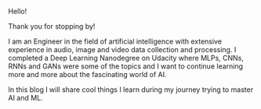 Hello!

Thank you for stopping by!

I am an Engineer in the field of artificial intelligence with extensive experience in audio, image and video data collection and processing. I completed a Deep Learning Nanodegree on Udacity where MLPs, CNNs, RNNs and GANs were some of the topics and I want to continue learning more and more about the fascinating world of AI.

In this blog I will share cool things I learn during my journey trying to master AI and ML.
